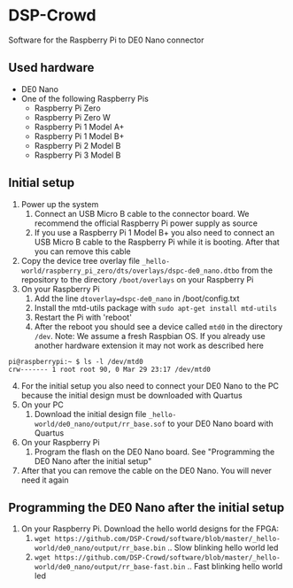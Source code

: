 # DSP-Crowd

Software for the Raspberry Pi to DE0 Nano connector

## Used hardware ##

- DE0 Nano
- One of the following Raspberry Pis
  - Raspberry Pi Zero
  - Raspberry Pi Zero W
  - Raspberry Pi 1 Model A+
  - Raspberry Pi 1 Model B+
  - Raspberry Pi 2 Model B
  - Raspberry Pi 3 Model B

## Initial setup ##

1. Power up the system
   1. Connect an USB Micro B cable to the connector board. We recommend the official Raspberry Pi power supply as source
   2. If you use a Raspberry Pi 1 Model B+ you also need to connect an USB Micro B cable to the Raspberry Pi while it is booting. After that you can remove this cable
2. Copy the device tree overlay file `_hello-world/raspberry_pi_zero/dts/overlays/dspc-de0_nano.dtbo` from the repository to the directory `/boot/overlays` on your Raspberry Pi
3. On your Raspberry Pi
   1. Add the line `dtoverlay=dspc-de0_nano` in /boot/config.txt
   2. Install the mtd-utils package with `sudo apt-get install mtd-utils`
   3. Restart the Pi with 'reboot'
   4. After the reboot you should see a device called `mtd0` in the directory `/dev`. Note: We assume a fresh Raspbian OS. If you already use another hardware extension it may not work as described here
```
pi@raspberrypi:~ $ ls -l /dev/mtd0
crw------- 1 root root 90, 0 Mar 29 23:17 /dev/mtd0
```
4. For the initial setup you also need to connect your DE0 Nano to the PC because the initial design must be downloaded with Quartus
5. On your PC
   1. Download the initial design file `_hello-world/de0_nano/output/rr_base.sof` to your DE0 Nano board with Quartus
6. On your Raspberry Pi
   1. Program the flash on the DE0 Nano board. See "Programming the DE0 Nano after the initial setup"
7. After that you can remove the cable on the DE0 Nano. You will never need it again

## Programming the DE0 Nano after the initial setup ##

1. On your Raspberry Pi. Download the hello world designs for the FPGA:
   1. `wget https://github.com/DSP-Crowd/software/blob/master/_hello-world/de0_nano/output/rr_base.bin` .. Slow blinking hello world led
   2. `wget https://github.com/DSP-Crowd/software/blob/master/_hello-world/de0_nano/output/rr_base-fast.bin` .. Fast blinking hello world led
